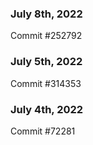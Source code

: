 ### July 8th, 2022

Commit #252792

### July 5th, 2022

Commit #314353


### July 4th, 2022

Commit #72281
